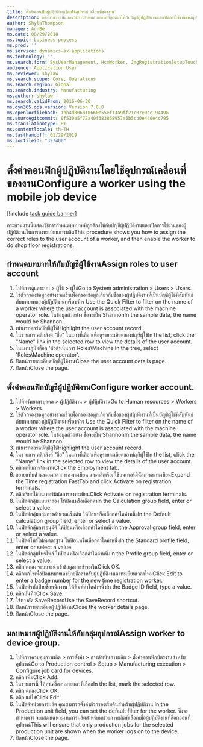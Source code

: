 ```yaml
---
title: ตั้งค่าคอนฟิกผู้ปฏิบัติงานโดยใช้อุปกรณ์เคลื่อนที่ของงาน
description: กระบวนงานนี้แสดงวิธีการกำหนดบทบาทที่ถูกต้องให้กับบัญชีผู้ปฏิบัติงานและเปิดการใช้งานของผู้ปฏิบัติงานในการลงทะเบียนการผลิต
author: ShylaThompson
manager: AnnBe
ms.date: 08/29/2018
ms.topic: business-process
ms.prod: ''
ms.service: dynamics-ax-applications
ms.technology: ''
ms.search.form: SysUserManagement, HcmWorker, JmgRegistrationSetupTouch, JmgRegistrationSetupAssignUsers
audience: Application User
ms.reviewer: shylaw
ms.search.scope: Core, Operations
ms.search.region: Global
ms.search.industry: Manufacturing
ms.author: shylaw
ms.search.validFrom: 2016-06-30
ms.dyn365.ops.version: Version 7.0.0
ms.openlocfilehash: 1bb4d806810660e55ef13a9ff21c07e0ce194496
ms.sourcegitcommit: 0f530e5f72a40f383868957a6b5cb0e446e4c795
ms.translationtype: HT
ms.contentlocale: th-TH
ms.lasthandoff: 01/29/2019
ms.locfileid: "327400"
---
```

# <a name="configure-a-worker-using-the-mobile-job-device"></a><span data-ttu-id="c8517-103">ตั้งค่าคอนฟิกผู้ปฏิบัติงานโดยใช้อุปกรณ์เคลื่อนที่ของงาน</span><span class="sxs-lookup"><span data-stu-id="c8517-103">Configure a worker using the mobile job device</span></span>

[!include [task guide banner](../../includes/task-guide-banner.md)]

<span data-ttu-id="c8517-104">กระบวนงานนี้แสดงวิธีการกำหนดบทบาทที่ถูกต้องให้กับบัญชีผู้ปฏิบัติงานและเปิดการใช้งานของผู้ปฏิบัติงานในการลงทะเบียนการผลิต</span><span class="sxs-lookup"><span data-stu-id="c8517-104">This procedure shows you how to assign the correct roles to the user account of a worker, and then enable the worker to do shop floor registrations.</span></span>


## <a name="assign-roles-to-user-account"></a><span data-ttu-id="c8517-105">กำหนดบทบาทให้กับบัญชีผู้ใช้งาน</span><span class="sxs-lookup"><span data-stu-id="c8517-105">Assign roles to user account</span></span>
1. <span data-ttu-id="c8517-106">ไปที่การดูแลระบบ > ผู้ใช้ > ผู้ใช้</span><span class="sxs-lookup"><span data-stu-id="c8517-106">Go to System administration > Users > Users.</span></span>
2. <span data-ttu-id="c8517-107">ใช้ตัวกรองข้อมูลอย่างรวดเร็วเพื่อกรองข้อมูลเกี่ยวกับชื่อของผู้ปฏิบัติงานที่เป็นบัญชีผู้ใช้ที่สัมพันธ์กับบทบาทของผู้ปฏิบัติงานเครื่องจักร </span><span class="sxs-lookup"><span data-stu-id="c8517-107">Use the Quick Filter to filter on the name of a worker where the user account is associated with the machine operator role.</span></span> <span data-ttu-id="c8517-108">ในข้อมูลตัวอย่าง ชื่อจะเป็น Shannon</span><span class="sxs-lookup"><span data-stu-id="c8517-108">In the sample data, the name would be Shannon.</span></span>
3. <span data-ttu-id="c8517-109">เน้นเรกคอร์ดบัญชีผู้ใช้</span><span class="sxs-lookup"><span data-stu-id="c8517-109">Highlight the user account record.</span></span>
4. <span data-ttu-id="c8517-110">ในรายการ คลิกลิงค์ "ชื่อ" ในแถวที่เลือกเพื่อดูรายละเอียดของบัญชีผู้ใช้</span><span class="sxs-lookup"><span data-stu-id="c8517-110">In the list, click the "Name" link in the selected row to view the details of the user account.</span></span>
5. <span data-ttu-id="c8517-111">ในแผนภูมิ เลือก 'ตัวดำเนินการ Roles\Machine'</span><span class="sxs-lookup"><span data-stu-id="c8517-111">In the tree, select 'Roles\Machine operator'.</span></span>
6. <span data-ttu-id="c8517-112">ปิดหน้ารายละเอียดบัญชีผู้ใช้งาน</span><span class="sxs-lookup"><span data-stu-id="c8517-112">Close the user account details page.</span></span>
7. <span data-ttu-id="c8517-113">ปิดหน้า</span><span class="sxs-lookup"><span data-stu-id="c8517-113">Close the page.</span></span>

## <a name="configure-worker-account"></a><span data-ttu-id="c8517-114">ตั้งค่าคอนฟิกบัญชีผู้ปฏิบัติงาน</span><span class="sxs-lookup"><span data-stu-id="c8517-114">Configure worker account.</span></span>
1. <span data-ttu-id="c8517-115">ไปที่ทรัพยากรบุคคล > ผู้ปฏิบัติงาน > ผู้ปฏิบัติงาน</span><span class="sxs-lookup"><span data-stu-id="c8517-115">Go to Human resources > Workers > Workers.</span></span>
2. <span data-ttu-id="c8517-116">ใช้ตัวกรองข้อมูลอย่างรวดเร็วเพื่อกรองข้อมูลเกี่ยวกับชื่อของผู้ปฏิบัติงานที่เป็นบัญชีผู้ใช้ที่สัมพันธ์กับบทบาทของผู้ปฏิบัติงานเครื่องจักร </span><span class="sxs-lookup"><span data-stu-id="c8517-116">Use the Quick Filter to filter on the name of a worker where the user account is associated with the machine operator role.</span></span> <span data-ttu-id="c8517-117">ในข้อมูลตัวอย่าง ชื่อจะเป็น Shannon</span><span class="sxs-lookup"><span data-stu-id="c8517-117">In the sample data, the name would be Shannon.</span></span>
3. <span data-ttu-id="c8517-118">เน้นเรกคอร์ดบัญชีผู้ใช้</span><span class="sxs-lookup"><span data-stu-id="c8517-118">Highlight the user account record.</span></span>
4. <span data-ttu-id="c8517-119">ในรายการ คลิกลิงค์ "ชื่อ" ในแถวที่เลือกเพื่อดูรายละเอียดของบัญชีผู้ใช้</span><span class="sxs-lookup"><span data-stu-id="c8517-119">In the list, click the "Name" link in the selected row to view the details of the user account.</span></span>
5. <span data-ttu-id="c8517-120">คลิกแท็บการจ้างงาน</span><span class="sxs-lookup"><span data-stu-id="c8517-120">Click the Employment tab.</span></span>
6. <span data-ttu-id="c8517-121">ขยายแท็บด่วนระยะเวลาการลงทะเบียน และคลิกเรียกใช้บนเทอร์มินัลการลงทะเบียน</span><span class="sxs-lookup"><span data-stu-id="c8517-121">Expand the Time registration FastTab and click Activate on registration terminals.</span></span>
7. <span data-ttu-id="c8517-122">คลิกเรียกใช้บนเทอร์มินัลการลงทะเบียน</span><span class="sxs-lookup"><span data-stu-id="c8517-122">Click Activate on registration terminals.</span></span>
8. <span data-ttu-id="c8517-123">ในฟิลด์กลุ่มแบบจำลอง ให้ป้อนหรือเลือกค่า</span><span class="sxs-lookup"><span data-stu-id="c8517-123">In the Calculation group field, enter or select a value.</span></span>
9. <span data-ttu-id="c8517-124">ในฟิลด์กลุ่มกลุ่มการคำนวณเริ่มต้น ให้ป้อนหรือเลือกค่าใดค่าหนึ่ง</span><span class="sxs-lookup"><span data-stu-id="c8517-124">In the Default calculation group field, enter or select a value.</span></span>
10. <span data-ttu-id="c8517-125">ในฟิลด์กลุ่มการอนุมัติ ให้ป้อนหรือเลือกค่าใดค่าหนึ่ง</span><span class="sxs-lookup"><span data-stu-id="c8517-125">In the Approval group field, enter or select a value.</span></span>
11. <span data-ttu-id="c8517-126">ในฟิลด์โพรไฟล์มาตรฐาน ให้ป้อนหรือเลือกค่าใดค่าหนึ่ง</span><span class="sxs-lookup"><span data-stu-id="c8517-126">In the Standard profile field, enter or select a value.</span></span>
12. <span data-ttu-id="c8517-127">ในฟิลด์กลุ่มโพรไฟล์ ให้ป้อนหรือเลือกค่าใดค่าหนึ่ง</span><span class="sxs-lookup"><span data-stu-id="c8517-127">In the Profile group field, enter or select a value.</span></span>
13. <span data-ttu-id="c8517-128">คลิก ตกลง ระบบจะนำเข้าข้อมูลการชำระเงิน</span><span class="sxs-lookup"><span data-stu-id="c8517-128">Click OK.</span></span>
14. <span data-ttu-id="c8517-129">คลิกแก้ไขเพื่อป้อนหมายเลขป้ายชื่อสำหรับผู้ปฏิบัติงานลงทะเบียนเวลาใหม่</span><span class="sxs-lookup"><span data-stu-id="c8517-129">Click Edit to enter a badge number for the new time registration worker.</span></span>
15. <span data-ttu-id="c8517-130">ในฟิลด์รหัสป้ายชื่อพนักงาน ให้พิมพ์ค่าใดค่าหนึ่ง</span><span class="sxs-lookup"><span data-stu-id="c8517-130">In the Badge ID field, type a value.</span></span>
16. <span data-ttu-id="c8517-131">คลิกบันทึก</span><span class="sxs-lookup"><span data-stu-id="c8517-131">Click Save.</span></span>
17. <span data-ttu-id="c8517-132">ใช้ทางลัด SaveRecord</span><span class="sxs-lookup"><span data-stu-id="c8517-132">Use the SaveRecord shortcut.</span></span>
18. <span data-ttu-id="c8517-133">ปิดหน้ารายละเอียดผู้ปฏิบัติงาน</span><span class="sxs-lookup"><span data-stu-id="c8517-133">Close the worker details page.</span></span>
19. <span data-ttu-id="c8517-134">ปิดหน้า</span><span class="sxs-lookup"><span data-stu-id="c8517-134">Close the page.</span></span>

## <a name="assign-worker-to-device-group"></a><span data-ttu-id="c8517-135">มอบหมายผู้ปฏิบัติงานให้กับกลุ่มอุปกรณ์</span><span class="sxs-lookup"><span data-stu-id="c8517-135">Assign worker to device group.</span></span>
1. <span data-ttu-id="c8517-136">ไปที่การควบคุมการผลิต > การตั้งค่า > การดำเนินการผลิต > ตั้งค่าคอนฟิกบัตรงานสำหรับอุปกรณ์</span><span class="sxs-lookup"><span data-stu-id="c8517-136">Go to Production control > Setup > Manufacturing execution > Configure job card for devices.</span></span>
2. <span data-ttu-id="c8517-137">คลิก เพิ่ม</span><span class="sxs-lookup"><span data-stu-id="c8517-137">Click Add.</span></span>
3. <span data-ttu-id="c8517-138">ในรายการนี้ ให้ทำเครื่องหมายแถวที่เลือก</span><span class="sxs-lookup"><span data-stu-id="c8517-138">In the list, mark the selected row.</span></span>
4. <span data-ttu-id="c8517-139">คลิก ตกลง</span><span class="sxs-lookup"><span data-stu-id="c8517-139">Click OK.</span></span>
5. <span data-ttu-id="c8517-140">คลิก แก้ไข</span><span class="sxs-lookup"><span data-stu-id="c8517-140">Click Edit.</span></span>
6. <span data-ttu-id="c8517-141">ในฟิลด์หน่วยการผลิต คุณสามารถตั้งค่าตัวกรองเริ่มต้นสำหรับผู้ปฏิบัติงาน </span><span class="sxs-lookup"><span data-stu-id="c8517-141">In the Production unit field, you can set the default filter for the worker.</span></span> <span data-ttu-id="c8517-142">ซึ่งจะกำหนดว่า จะแสดงเฉพาะงานการผลิตสำหรับหน่วยการผลิตที่เลือกเมื่อผู้ปฏิบัติงานที่ล็อกออนที่อุปกรณ์</span><span class="sxs-lookup"><span data-stu-id="c8517-142">This will ensure that only production jobs for the selected production unit are shown when the worker logs on to the device.</span></span>
7. <span data-ttu-id="c8517-143">ปิดหน้า</span><span class="sxs-lookup"><span data-stu-id="c8517-143">Close the page.</span></span>

